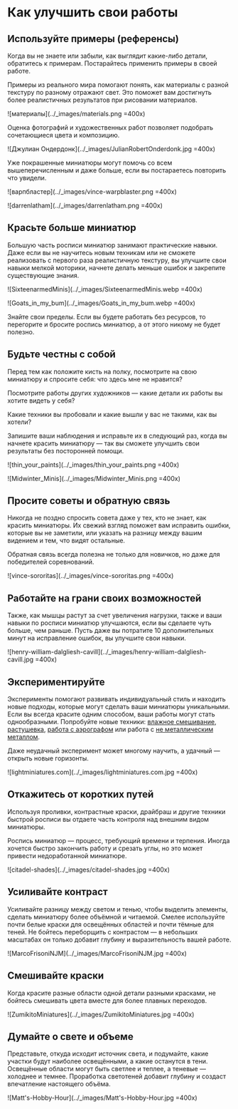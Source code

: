 # Как улучшить свои работы

## Используйте примеры (референсы)

Когда вы не знаете или забыли, как выглядит какие-либо детали, обратитесь к примерам. Постарайтесь применить примеры в своей работе.

Примеры из реального мира помогают понять, как материалы с разной текстуру по разному отражают свет. Это поможет вам достигнуть более реалистичных результатов при рисовании материалов.

![материалы](../_images/materials.png =400x)

Оценка фотографий и художественных работ позволяет подобрать сочетающиеся цвета и композицию.

![Джулиан Ондердонк](../_images/JulianRobertOnderdonk.jpg =400x)

Уже покрашенные миниатюры могут помочь со всем вышеперечисленным и даже больше, если вы постараетесь повторить что увидели.

![варпбластер](../_images/vince-warpblaster.png =400x)

![darrenlatham](../_images/darrenlatham.png =400x)

## Красьте больше миниатюр

Большую часть росписи миниатюр занимают практические навыки. Даже если вы не научитесь новым техникам или не сможете реализовать с первого раза реалистичную текстуру, вы улучшите свои навыки мелкой моторики, начнете делать меньше ошибок и закрепите существующие знания.

![SixteenarmedMinis](../_images/SixteenarmedMinis.webp =400x)

![Goats_in_my_bum](../_images/Goats_in_my_bum.webp =400x)

Знайте свои пределы. Если вы будете работать без ресурсов, то перегорите и бросите роспись миниатюр, а от этого никому не будет полезно.

## Будьте честны с собой 

Перед тем как положите кисть на полку, посмотрите на свою миниатюру и спросите себя: что здесь мне не нравится?

Посмотрите работы других художников — какие детали их работы вы хотите видеть у себя?

Какие техники вы пробовали и какие вышли у вас не такими, как вы хотели?

Запишите ваши наблюдения и исправьте их в следующий раз, когда вы начнете красить миниатюру — так вы сможете улучшить свои результаты без посторонней помощи.

![thin_your_paints](../_images/thin_your_paints.png =400x)

![Midwinter_Minis](../_images/Midwinter_Minis.png =400x)

## Просите советы и обратную связь 

Никогда не поздно спросить совета даже у тех, кто не знает, как красить миниатюры. Их свежий взгляд поможет вам исправить ошибки, которые вы не заметили, или указать на разницу между вашим видением и тем, что видят остальные.

Обратная связь всегда полезна не только для новичков, но даже для победителей соревнований.

![vince-sororitas](../_images/vince-sororitas.png =400x)

## Работайте на грани своих возможностей

Также, как мышцы растут за счет увеличения нагрузки, также и ваши навыки по росписи миниатюр улучшаются, если вы сделаете чуть больше, чем раньше. Пусть даже вы потратите 10 дополнительных минут на исправление ошибок, вы улучшите свои навыки.

![henry-william-dalgliesh-cavill](../_images/henry-william-dalgliesh-cavill.jpg =400x)
 
## Экспериментируйте

Эксперименты помогают развивать индивидуальный стиль и находить новые подходы, которые могут сделать ваши миниатюры уникальными. Если вы всегда красите одним способом, ваши работы могут стать однообразными. Попробуйте новые техники: [влажное смешивание](../methods/wet-blending.md), [растушевка](../methods/feathering.md), [работа с аэрографом](../inventory/airbrush.md) или работа с [не металлическим металлом](../methods/non-metalic-metal.md). 

Даже неудачный эксперимент может многому научить, а удачный — открыть новые горизонты.

![lightminiatures.com](../_images/lightminiatures.com.jpg =400x)

## Откажитесь от коротких путей

Используя проливки, контрастные краски, драйбраш и другие техники быстрой росписи вы отдаете часть контроля над внешним видом миниатюры.

Роспись миниатюр — процесс, требующий времени и терпения. Иногда хочется быстро закончить работу и срезать углы, но это может привести недоработанной миниатюре.

![citadel-shades](../_images/citadel-shades.jpg =400x)

## Усиливайте контраст

Усиливайте разницу между светом и тенью, чтобы выделить элементы, сделать миниатюру более объёмной и читаемой. Смелее используйте почти белые краски для освещённых областей и почти тёмные для теней. Не бойтесь переборщить с контрастом — в небольших масштабах он только добавит глубину и выразительность вашей работе.

![MarcoFrisoniNJM](../_images/MarcoFrisoniNJM.jpg =400x)

## Смешивайте краски

Когда красите разные области одной детали разными красками, не бойтесь смешивать цвета вместе для более плавных переходов.

![ZumikitoMiniatures](../_images/ZumikitoMiniatures.jpg =400x)

## Думайте о свете и объеме

Представьте, откуда исходит источник света, и подумайте, какие участки будут наиболее освещёнными, а какие останутся в тени. Освещённые области могут быть светлее и теплее, а теневые — холоднее и темнее. Проработка светотеней добавит глубину и создаст впечатление настоящего объёма.

![Matt's-Hobby-Hour](../_images/Matt's-Hobby-Hour.jpg =400x)
 